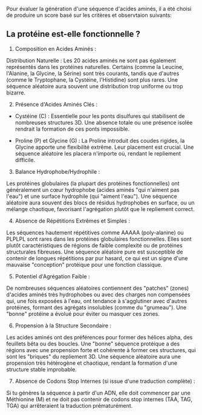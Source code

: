 Pour évaluer la génération d'une séquence d'acides aminés, il a été choisi de produire un score basé sur les critères et observtaion suivants:

## La protéine est-elle fonctionnelle ?

1) Composition en Acides Aminés :

Distribution Naturelle : Les 20 acides aminés ne sont pas également représentés dans les protéines naturelles. Certains (comme la Leucine, l'Alanine, la Glycine, la Sérine) sont très courants, tandis que d'autres (comme le Tryptophane, la Cystéine, l'Histidine) sont plus rares. Une séquence aléatoire aura souvent une distribution trop uniforme ou trop bizarre.

2) Présence d'Acides Aminés Clés :

* Cystéine (C) : Essentielle pour les ponts disulfures qui stabilisent de nombreuses structures 3D. Une absence totale ou une présence isolée rendrait la formation de ces ponts impossible.

* Proline (P) et Glycine (G) : La Proline introduit des coudes rigides, la Glycine apporte une flexibilité extrême. Leur placement est crucial. Une séquence aléatoire les placera n'importe où, rendant le repliement difficile.

3) Balance Hydrophobe/Hydrophile :

Les protéines globulaires (la plupart des protéines fonctionnelles) ont généralement un cœur hydrophobe (acides aminés "qui n'aiment pas l'eau") et une surface hydrophile (qui "aiment l'eau"). Une séquence aléatoire aura souvent des blocs de résidus hydrophobes en surface, ou un mélange chaotique, favorisant l'agrégation plutôt que le repliement correct.

4) Absence de Répétitions Extrêmes et Simples :

Les séquences hautement répétitives comme AAAAA (poly-alanine) ou PLPLPL sont rares dans les protéines globulaires fonctionnelles. Elles sont plutôt caractéristiques de régions de faible complexité ou de protéines structurales fibreuses. Une séquence aléatoire pure est susceptible de contenir de longues répétitions par pur hasard, ce qui est un signe d'une mauvaise "conception" protéique pour une fonction classique.

5) Potentiel d'Agrégation Faible :

De nombreuses séquences aléatoires contiennent des "patches" (zones) d'acides aminés très hydrophobes ou avec des charges non compensées qui, une fois exposées à l'eau, ont tendance à s'agglutiner avec d'autres protéines, formant des agrégats insolubles (comme du "grumeau"). Une "bonne" protéine a évolué pour éviter ou masquer ces zones.

6) Propension à la Structure Secondaire :

Les acides aminés ont des préférences pour former des hélices alpha, des feuillets bêta ou des boucles. Une "bonne" séquence protéique a des régions avec une propension forte et cohérente à former ces structures, qui sont les "briques" du repliement 3D. Une séquence aléatoire aura une propension très hétérogène et chaotique, rendant la formation d'une structure stable improbable.

7) Absence de Codons Stop Internes (si issue d'une traduction complète) :

Si tu génères la séquence à partir d'un ADN, elle doit commencer par une Méthionine (M) et ne doit pas contenir de codons stop internes (TAA, TAG, TGA) qui arrêteraient la traduction prématurément.